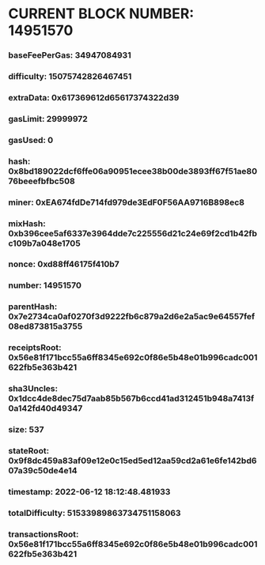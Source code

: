 # CURRENT BLOCK NUMBER: 14951570

### baseFeePerGas: 34947084931
### difficulty: 15075742826467451
### extraData: 0x617369612d65617374322d39
### gasLimit: 29999972
### gasUsed: 0
### hash: 0x8bd189022dcf6ffe06a90951ecee38b00de3893ff67f51ae8076beeefbfbc508
### miner: 0xEA674fdDe714fd979de3EdF0F56AA9716B898ec8
### mixHash: 0xb396cee5af6337e3964dde7c225556d21c24e69f2cd1b42fbc109b7a048e1705
### nonce: 0xd88ff46175f410b7
### number: 14951570
### parentHash: 0x7e2734ca0af0270f3d9222fb6c879a2d6e2a5ac9e64557fef08ed873815a3755
### receiptsRoot: 0x56e81f171bcc55a6ff8345e692c0f86e5b48e01b996cadc001622fb5e363b421
### sha3Uncles: 0x1dcc4de8dec75d7aab85b567b6ccd41ad312451b948a7413f0a142fd40d49347
### size: 537
### stateRoot: 0x9f8dc459a83af09e12e0c15ed5ed12aa59cd2a61e6fe142bd607a39c50de4e14
### timestamp: 2022-06-12 18:12:48.481933
### totalDifficulty: 51533989863734751158063
### transactionsRoot: 0x56e81f171bcc55a6ff8345e692c0f86e5b48e01b996cadc001622fb5e363b421

